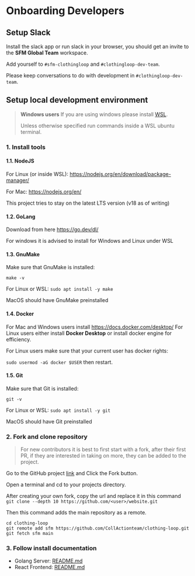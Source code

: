 # Onboarding Developers

## Setup Slack

Install the slack app or run slack in your browser, you should get an invite to the **SFM Global Team** workspace.

Add yourself to `#sfm-clothingloop` and `#clothingloop-dev-team`.

Please keep conversations to do with development in `#clothingloop-dev-team`.

## Setup local development environment

> **Windows users**
> If you are using windows please install [WSL](https://learn.microsoft.com/en-us/windows/wsl/setup/environment).
>
> Unless otherwise specified run commands inside a WSL ubuntu terminal.

### 1. Install tools

#### 1.1. NodeJS

For Linux (or inside WSL): https://nodejs.org/en/download/package-manager/

For Mac: https://nodejs.org/en/

This project tries to stay on the latest LTS version (v18 as of writing)

#### 1.2. GoLang

Download from here https://go.dev/dl/

For windows it is advised to install for Windows and Linux under WSL

#### 1.3. GnuMake

Make sure that GnuMake is installed:

`make -v`

For Linux or WSL:
`sudo apt install -y make`

MacOS should have GnuMake preinstalled

#### 1.4. Docker

For Mac and Windows users install https://docs.docker.com/desktop/
For Linux users either install **Docker Desktop** or install docker engine for efficiency.

For Linux users make sure that your current user has docker rights:

`sudo usermod -aG docker $USER` then restart.

#### 1.5. Git

Make sure that Git is installed:

`git -v`

For Linux or WSL:
`sudo apt install -y git`

MacOS should have Git preinstalled

### 2. Fork and clone repository

> For new contributors it is best to first start with a fork, after their first PR, if they are interested in taking on more, they can be added to the project.

Go to the GitHub project [link](https://github.com/CollActionteam/clothing-loop) and Click the Fork button.

Open a terminal and cd to your projects directory.

After creating your own fork, copy the url and replace it in this command
`git clone --depth 10 https://github.com/<user>/website.git`

Then this command adds the main repository as a remote.

```
cd clothing-loop
git remote add sfm https://github.com/CollActionteam/clothing-loop.git
git fetch sfm main
```

### 3. Follow install documentation

- Golang Server: [README.md](/server/README.md)
- React Frontend: [README.md](/frontend/README.md)
